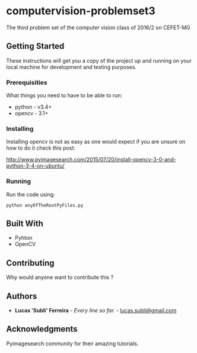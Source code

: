 # computervision-problemset3

The third problem set of the computer vision class of 2016/2 on CEFET-MG


## Getting Started

These instructions will get you a copy of the project up and running on your local machine for development and testing purposes.

### Prerequisities

What things you need to have to be able to run:

* python - v3.4+
* opencv - 3.1+


### Installing


Installing opencv is not as easy as one would expect if you are unsure on how to do it check this post:

http://www.pyimagesearch.com/2015/07/20/install-opencv-3-0-and-python-3-4-on-ubuntu/



### Running

Run the code using:
```
python anyOfTheRootPyFiles.py
```

## Built With

* Pyhton
* OpenCV

## Contributing

Why would anyone want to contribute this ?


## Authors

* **Lucas 'Subli' Ferreira** - *Every line so far.* - [lucas.subli@gmail.com](mailto:lucas.subli@gmail.com)


## Acknowledgments

Pyimagesearch community for their amazing tutorials.